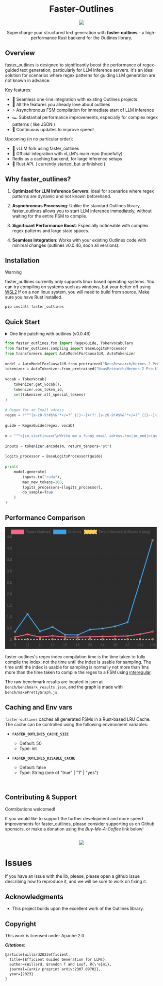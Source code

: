 <div align="center" style="margin-bottom: 1em;">
<h1 style="text-align: center;">Faster-Outlines</h1>
<img src="https://img.shields.io/pypi/dm/faster-outlines?color=89AC6B&logo=python&logoColor=white&style=flat-square">
</div>

<div align="center">Supercharge your structured text generation with <strong>faster-outlines</strong> - a high-<br>performance Rust backend for the Outlines library.</div>

## Overview

faster_outlines is designed to significantly boost the performance of regex-guided text generation, particularly for LLM inference servers. It's an ideal solution for scenarios where regex patterns for guiding LLM generation are not known in advance.

Key features:
- 🚀 Seamless one-line integration with existing Outlines projects
- 🚀 All the features you already love about outlines 
- ⚡ Asynchronous FSM compilation for immediate start of LLM inference
- 🏎️ Substantial performance improvements, especially for complex regex patterns ( like JSON )
- 🔄 Continuous updates to improve speed!

Upcoming (in no particular order):
- 🍴 vLLM fork using faster_outlines
- 🤝 Official integration with vLLM's main repo (hopefully)
- Redis as a caching backend, for large inference setups
- 🦀 Rust API. ( currently started, but unfinished )

## Why faster_outlines?

1. **Optimized for LLM Inference Servers**: Ideal for scenarios where regex patterns are dynamic and not known beforehand.

2. **Asynchronous Processing**: Unlike the standard Outlines library, faster_outlines allows you to start LLM inference immediately, without waiting for the entire FSM to compile.

3. **Significant Performance Boost**: Especially noticeable with complex regex patterns and large state spaces.

4. **Seamless Integration**: Works with your existing Outlines code with minimal changes (outlines v0.0.46, soon all versions).


## Installation
> [!WARNING]
> faster_outlines currently only supports linux based operating systems.
> You can try compiling on systems such as windows, but your better off using [WSL2](https://learn.microsoft.com/en-us/windows/wsl/install)
> If on a non linux system, you will need to build from source. Make sure you have Rust installed.

```bash
pip install faster_outlines
```

## Quick Start
<details>
<summary>One line patching with outlines (v0.0.46)</summary>
Integrating faster_outlines into your project is as simple as adding one line of code:

```python
import outlines
from faster_outlines import patch

patch(outlines)

# Now use outlines as you normally would
# Your code here...
```

You can also pass ```save_to_sys_modules=True``` to the patch function, in which case all normal outlines imports will use the modified / patched module.

```python
from faster_outlines import patch
import outlines
patch(outlines)

from outline.fsm.fsm import RegexFSM # Import as usual.
```


## Example

```python
import outlines
from faster_outlines import patch

patch(outlines)

model = outlines.models.transformers("mistralai/Mistral-7B-Instruct-v0.2", device="cuda:0", model_kwargs={"load_in_8bit": True})

schema = '''{
    "title": "Character",
    "type": "object",
    "properties": {
        "name": {
            "title": "Name",
            "maxLength": 10,
            "type": "string"
        },
        "age": {
            "title": "Age",
            "type": "integer"
        },
        "armor": {"$ref": "#/definitions/Armor"},
        "weapon": {"$ref": "#/definitions/Weapon"},
        "strength": {
            "title": "Strength",
            "type": "integer"
        }
    },
    "required": ["name", "age", "armor", "weapon", "strength"],
    "definitions": {
        "Armor": {
            "title": "Armor",
            "description": "An enumeration.",
            "enum": ["leather", "chainmail", "plate"],
            "type": "string"
        },
        "Weapon": {
            "title": "Weapon",
            "description": "An enumeration.",
            "enum": ["sword", "axe", "mace", "spear", "bow", "crossbow"],
            "type": "string"
        }
    }
}'''

model = outlines.models.transformers("mistralai/Mistral-7B-Instruct-v0.2", device="cuda:0")
print("Model loaded.")
generator = outlines.generate.json(model, schema)
character = generator("Give me a character description")
print(character)
```
</details>

```python
from faster_outlines.fsm import RegexGuide, TokenVocabulary
from faster_outlines.sampling import BaseLogitsProcessor
from transformers import AutoModelForCausalLM, AutoTokenizer

model = AutoModelForCausalLM.from_pretrained("NousResearch/Hermes-2-Pro-Llama-3-8B")
tokenizer = AutoTokenizer.from_pretrained("NousResearch/Hermes-2-Pro-Llama-3-8B")

vocab = TokenVocab(
    tokenizer.get_vocab(),
    tokenizer.eos_token_id,
    set(tokenizer.all_special_tokens)
)

# Regex for an Email adress
regex = r"""[a-z0-9!#$%&'*+/=?^_{|}~-]+(?:.[a-z0-9!#$%&'*+/=?^_{|}~-]+)*@(?:[a-z0-9](?:[a-z0-9-]*[a-z0-9])?\.)+[a-z0-9](?:[a-z0-9-]*[a-z0-9])?"""

guide = RegexGuide(regex, vocab)

m = """<|im_start|>user\nWrite me a funny email adress.\n<|im_end|>\n<|im_start|>assistant\n"""

inputs = tokenizer.encode(m, return_tensors="pt")

logits_processor = BaseLogitsProcessor(guide)

print(
    model.generate(
        inputs.to("cuda"),
        max_new_tokens=100,
        logits_processors=[logits_processor],
        do_sample=True
    )
)
```

## Performance Comparison

![Performance Graph](./assets/benchmark.png)

faster-outlines's regex index compilation time is the time taken to fully compile the index, not the time until the index is usable for sampling. The time until the index is usable for sampling is normally not more than 1ms more than the time taken to compile the regex to a FSM using [interegular](https://github.com/MegaIng/interegular).

The raw benchmark results are located in json at `bench/benchmark_results.json`, and the graph is made with `bench/makePrettyGraph.js`

## Caching and Env vars

`faster-outlines` caches all generated FSMs in a Rust-based LRU Cache. The cache can be controlled using the following environment variables:

- **`FASTER_OUTLINES_CACHE_SIZE`**  
  - Default: 50  
  - Type: int  

- **`FASTER_OUTLINES_DISABLE_CACHE`**  
  - Default: false
  - Type: String (one of "true" | "1" | "yes")

<br>

## Contributing & Support
Contributions welcomed!

If you would like to support the further development and more speed improvements for faster_outlines, please consider supporting us on Github sponsors, or make a donation using the *Buy-Me-A-Coffee* link below!

<div align="center" style="margin-top: 2em; margin-bottom: 1em;">
<a href="https://www.buymeacoffee.com/unaidedelf8777"><img src="https://img.buymeacoffee.com/button-api/?text=Buy me a pizza&emoji=🍕&slug=unaidedelf8777&button_colour=FFDD00&font_colour=000000&font_family=Cookie&outline_colour=000000&coffee_colour=ffffff"/></a>
</div>

# Issues 

If you have an issue with the lib, please, please open a github issue describing how to reproduce it, and we will be sure to work on fixing it.

## Acknowledgments

- This project builds upon the excellent work of the Outlines library.

## Copyright
This work is licensed under Apache 2.0

***Citations***:

```bibtext
@article{willard2023efficient,
  title={Efficient Guided Generation for LLMs},
  author={Willard, Brandon T and Louf, R{\'e}mi},
  journal={arXiv preprint arXiv:2307.09702},
  year={2023}
}
```

